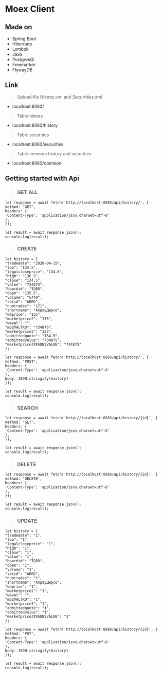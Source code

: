 # Moex Client

## Made on
* Spring Boot
* Hibernate
* Lombok
* Jaxb
* PostgresQl
* Freemarker
* FlywayDB
## Link

>   Upload file Histroy.xml and Securitties.xml
* localhost:8080/
> Table history
* localhost:8080/history
> Table securities
* localhost:8080/securities
> Table common history and securities
* localhost:8080/common
## Getting started with Api
 
> ### GET ALL
 
    let response = await fetch('http://localhost:8888/api/history/', { 
    method: 'GET',
    headers: {
    'Content-Type': 'application/json;charset=utf-8'
    },
    });

    let result = await response.json();
    console.log(result);

> ### CREATE

    let history = {
    "tradedate": "2020-04-15",
    "low": "133.5",
    "legalcloseprice": "134.5",
    "high": "136.5",
    "close": "134.5",
    "value": "734875",
    "boardid": "TQBR",
    "open": "135.5",
    "volume": "5440",
    "secid": "ABRD",
    "numtrades": "171",
    "shortname": "АбрауДюрсо",
    "waprice": "135",
    "marketprice2": "135",
    "waval": "",
    "mp2VALTRD": "734875",
    "marketprice3": "135",
    "admittedquote": "134.5",
    "admittedvalue": "734875",
    "marketprice3TRADESVALUE": "734875"
    };

    let response = await fetch('http://localhost:8888/api/history/', {
    method: 'POST',
    headers: {
    'Content-Type': 'application/json;charset=utf-8'
    },
    body: JSON.stringify(history)
    });

    let result = await response.json();
    console.log(result);

> ### SEARCH

    let response = await fetch('http://localhost:8888/api/history/{id}', { 
    method: 'GET',
    headers: {
    'Content-Type': 'application/json;charset=utf-8'
    },
    });

    let result = await response.json();
    console.log(result);

> ### DELETE

    let response = await fetch('http://localhost:8888/api/history/{id}', { 
    method: 'DELETE',
    headers: {
    'Content-Type': 'application/json;charset=utf-8'
    },
    });

    let result = await response.json();
    console.log(result);

> ### UPDATE

    let history = {
    "tradedate": "1",
    "low": "1",
    "legalcloseprice": "1",
    "high": "1",
    "close": "1",
    "value": "1",
    "boardid": "TQBR",
    "open": "1",
    "volume": "1",
    "secid": "ABRD",
    "numtrades": "1",
    "shortname": "АбрауДюрсо",
    "waprice": "1",
    "marketprice2": "1",
    "waval": "",
    "mp2VALTRD": "1",
    "marketprice3": "1",
    "admittedquote": "1",
    "admittedvalue": "1",
    "marketprice3TRADESVALUE": "1"
    };

    let response = await fetch('http://localhost:8888/api/history/{id}', {
    method: 'PUT',
    headers: {
    'Content-Type': 'application/json;charset=utf-8'
    },
    body: JSON.stringify(history)
    });

    let result = await response.json();
    console.log(result);
